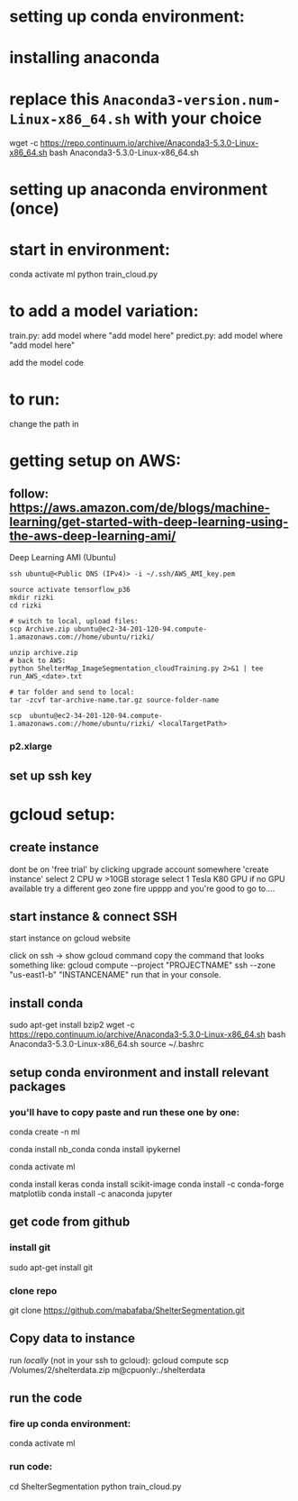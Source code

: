 
# setting up conda environment:

# installing anaconda
 # replace this `Anaconda3-version.num-Linux-x86_64.sh` with your choice
wget -c https://repo.continuum.io/archive/Anaconda3-5.3.0-Linux-x86_64.sh
bash Anaconda3-5.3.0-Linux-x86_64.sh

# setting up anaconda environment (once)


# start in environment:
conda activate ml
python train_cloud.py



# to add a model variation:
train.py: add model where "add model here"
predict.py: add model where "add model here"

add the model code 

# to run:
change the path in


# getting setup on AWS:
## follow: https://aws.amazon.com/de/blogs/machine-learning/get-started-with-deep-learning-using-the-aws-deep-learning-ami/
Deep Learning AMI (Ubuntu)


	ssh ubuntu@<Public DNS (IPv4)> -i ~/.ssh/AWS_AMI_key.pem

	source activate tensorflow_p36
	mkdir rizki
	cd rizki

	# switch to local, upload files:
	scp Archive.zip ubuntu@ec2-34-201-120-94.compute-1.amazonaws.com://home/ubuntu/rizki/

	unzip archive.zip
	# back to AWS:
	python ShelterMap_ImageSegmentation_cloudTraining.py 2>&1 | tee run_AWS_<date>.txt

	# tar folder and send to local:
	tar -zcvf tar-archive-name.tar.gz source-folder-name

	scp  ubuntu@ec2-34-201-120-94.compute-1.amazonaws.com://home/ubuntu/rizki/ <localTargetPath>


### p2.xlarge

## set up ssh key



# gcloud setup:
## create instance
dont be on 'free trial' by clicking upgrade account somewhere
'create instance'
select 2 CPU w >10GB storage
select 1 Tesla K80 GPU
if no GPU available try a different geo zone
fire upppp and you're good to go to....


## start instance & connect SSH
start instance on gcloud website

click on ssh -> show gcloud command
copy the command that looks something like: gcloud compute --project "PROJECTNAME" ssh --zone "us-east1-b" "INSTANCENAME"
run that in your console.
## install conda
sudo apt-get install bzip2
wget -c https://repo.continuum.io/archive/Anaconda3-5.3.0-Linux-x86_64.sh
bash Anaconda3-5.3.0-Linux-x86_64.sh 
source ~/.bashrc 

## setup conda environment and install relevant packages
### you'll have to copy paste and run these one by one:
conda create -n ml

conda install nb_conda
conda install ipykernel

conda activate ml

conda install keras
conda install scikit-image
conda install -c conda-forge matplotlib
conda install -c anaconda jupyter

## get code from github
### install git
sudo apt-get install git
### clone repo
git clone https://github.com/mabafaba/ShelterSegmentation.git

## Copy data to instance
run _locally_ (not in your ssh to gcloud):
gcloud compute scp /Volumes/2/shelterdata.zip m@cpuonly:./shelterdata

## run the code

### fire up conda environment:
conda activate ml
### run code:
cd ShelterSegmentation
python train_cloud.py



